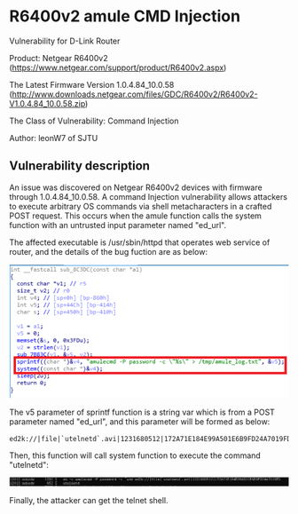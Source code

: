 # R6400v2 amule CMD Injection
Vulnerability for D-Link Router

Product: Netgear R6400v2 (https://www.netgear.com/support/product/R6400v2.aspx)

The Latest Firmware Version 1.0.4.84_10.0.58  (http://www.downloads.netgear.com/files/GDC/R6400v2/R6400v2-V1.0.4.84_10.0.58.zip)

The Class of Vulnerability: Command Injection

Author: leonW7 of SJTU

Vulnerability description
-------------------------
An issue was discovered on Netgear R6400v2 devices with firmware through 1.0.4.84_10.0.58. A command Injection vulnerability allows attackers to execute arbitrary OS commands via shell metacharacters in a crafted POST request. This occurs when the amule function calls the system function with an untrusted input parameter named "ed_url". 

The affected executable is /usr/sbin/httpd that operates web service of router, and the details of the bug fuction are as below:

![image](./img/3.png)

The v5 parameter of sprintf function is a string var which is from a POST parameter named "ed_url", and this parameter will be formed as below:

```
ed2k://|file|`utelnetd`.avi|1231680512|172A71E184E99A501E6B9FD24A7019FD|
```

Then, this function will call system function to execute the command "utelnetd":

![image](./img/2.png)

Finally, the attacker can get the telnet shell.
